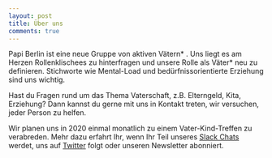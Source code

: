 ```yaml
---
layout: post
title: Über uns
comments: true
---
```


Papi Berlin ist eine neue Gruppe von aktiven Vätern* . Uns liegt es am Herzen Rollenklischees zu hinterfragen und unsere Rolle als Väter* neu zu definieren. Stichworte wie Mental-Load und bedürfnissorientierte Erziehung sind uns wichtig.

Hast du Fragen rund um das Thema Vaterschaft, z.B. Elterngeld, Kita, Erziehung? Dann kannst du gerne mit uns in Kontakt treten, wir versuchen, jeder Person zu helfen.

Wir planen uns in 2020 einmal monatlich zu einem Vater-Kind-Treffen zu verabreden. Mehr dazu erfahrt Ihr, wenn Ihr Teil unseres [Slack Chats](http://dadaberlin.herokuapp.com/) werdet, uns auf [Twitter](https://twitter.com/papiberlin) folgt oder unseren Newsletter abonniert. 

